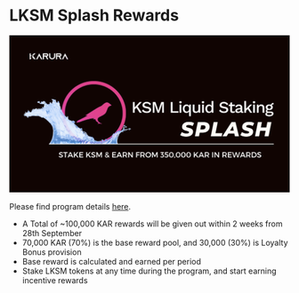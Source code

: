 # LKSM Splash Rewards

![](../../../.gitbook/assets/image%20%2827%29.png)

Please find program details [here](https://medium.com/acalanetwork/get-ready-for-the-ksm-liquid-staking-splash-e29e35d71901).

* A Total of ~100,000 KAR rewards will be given out within 2 weeks from 28th September
* 70,000 KAR \(70%\) is the base reward pool, and 30,000 \(30%\) is Loyalty Bonus provision
* Base reward is calculated and earned per period
* Stake LKSM tokens at any time during the program, and start earning incentive rewards



